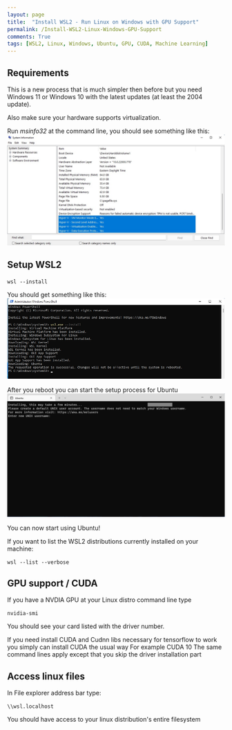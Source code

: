 ```yaml
---
layout: page
title:  "Install WSL2 - Run Linux on Windows with GPU Support"
permalink: /Install-WSL2-Linux-Windows-GPU-Support
comments: True
tags: [WSL2, Linux, Windows, Ubuntu, GPU, CUDA, Machine Learning]
---
```



## Requirements
This is a new process that is much simpler then before but you need Windows 11 or Windows 10 with the latest updates (at least the 2004 update).


Also make sure your hardware supports virtualization. 

Run *msinfo32* at the command line, you should see something like this:
![advanced](/assets/windows/wsl2/msinfo32.jpg)


## Setup WSL2
```
wsl --install
```
You should get something like this:
![advanced](/assets/windows/wsl2/wsl2.jpg)

After you reboot you can start the setup process for Ubuntu
![advanced](/assets/windows/wsl2/wsl2_ubuntu_setup.jpg)

You can now start using Ubuntu!

If you want to list the WSL2 distributions currently installed on your machine:
```
wsl --list --verbose
```

## GPU support / CUDA

If you have a NVDIA GPU at your Linux distro command line type
```
nvidia-smi
```

You should see your card listed with the driver number.

If you need install CUDA and Cudnn libs necessary for tensorflow to work you simply can install CUDA the usual way
For example CUDA 10
The same command lines apply except that you skip the driver installation part


## Access linux files

In File explorer address bar type:

```
\\wsl.localhost
```

You should have access to your linux distribution's entire filesystem